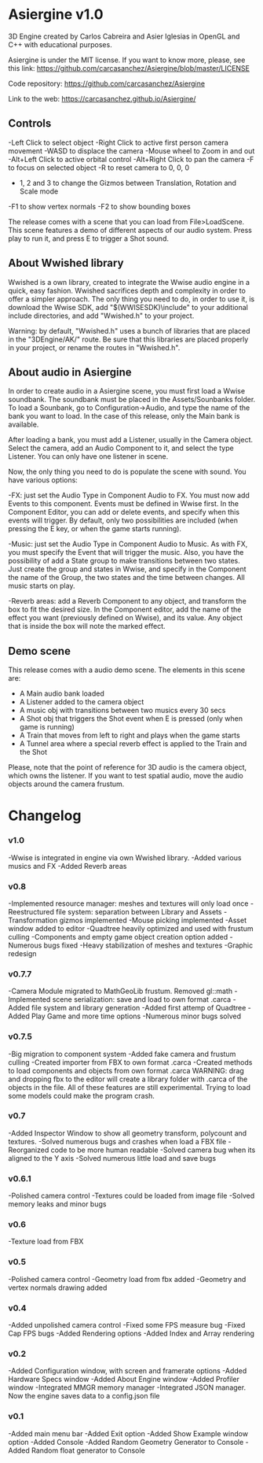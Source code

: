 # Asiergine v1.0

3D Engine created by Carlos Cabreira and Asier Iglesias in OpenGL and C++ with educational purposes.

Asiergine is under the MIT license. If you want to know more, please, see this link:
https://github.com/carcasanchez/Asiergine/blob/master/LICENSE

Code repository:
https://github.com/carcasanchez/Asiergine

Link to the web:
https://carcasanchez.github.io/Asiergine/

## Controls

-Left Click to select object
-Right Click to active first person camera movement
-WASD to displace the camera
-Mouse wheel to Zoom in and out
-Alt+Left Click to active orbital control
-Alt+Right Click to pan the camera
-F to focus on selected object
-R to reset camera to 0, 0, 0
- 1, 2 and 3 to change the Gizmos between Translation, Rotation and Scale mode


-F1 to show vertex normals
-F2 to show bounding boxes

The release comes with a scene that you can load from File>LoadScene. This scene features a demo of different aspects of our audio system.
Press play to run it, and press E to trigger a Shot sound.
 
## About Wwished library

 Wwished is a own library, created to integrate the Wwise audio engine in a quick, easy fashion. 
Wwished sacrifices depth and complexity in order to offer a simpler approach.
The only thing you need to do, in order to use it, is download the Wwise SDK, add "$(WWISESDK)\include" to your additional include directories,
and add "Wwished.h" to your project. 

Warning: by default, "Wwished.h" uses a bunch of libraries that are placed in the "3DEngine/AK/" route. Be sure that this libraries are placed properly 
in your project, or rename the routes in "Wwished.h".

## About audio in Asiergine

 In order to create audio in a Asiergine scene, you must first load a Wwise soundbank. The soundbank must be placed in the Assets/Sounbanks folder.
To load a Sounbank, go to Configuration->Audio, and type the name of the bank you want to load. In the case of this release, only the Main bank is available.

After loading a bank, you must add a Listener, usually in the Camera object. Select the camera, add an Audio Component to it, and select the type Listener.
You can only have one listener in scene.

 Now, the only thing you need to do is populate the scene with sound.
You have various options: 

-FX: just set the Audio Type in Component Audio to FX. You must now add Events to this component. 
Events must be defined in Wwise first. In the Component Editor, you can add or delete events, and specify when this events will trigger.
By default, only two possibilities are included (when pressing the E key, or when the game starts running).

-Music: just set the Audio Type in Component Audio to Music. As with FX, you must specify the Event that will trigger the music. Also, you 
have the possibility of add a State group to make transitions between two states. Just create the group and states in Wwise, and specify in the 
Component the name of the Group, the two states and the time between changes.
All music starts on play.

-Reverb areas: add a Reverb Component to any object, and transform the box to fit the desired size. In the Component editor, add the name 
of the effect you want (previously defined on Wwise), and its value. Any object that is inside the box will note the marked effect.


## Demo scene

 This release comes with a audio demo scene. The elements in this scene are:
- A Main audio bank loaded
- A Listener added to the camera object
- A music obj with transitions between two musics every 30 secs
- A Shot obj that triggers the Shot event when E is pressed (only when game is running)
- A Train that moves from left to right and plays when the game starts
- A Tunnel area where a special reverb effect is applied to the Train and the Shot

 Please, note that the point of reference for 3D audio is the camera object, which owns the listener. If you want to test spatial audio, 
move the audio objects around the camera frustum.


# Changelog

### v1.0
-Wwise is integrated in engine via own Wwished library. 
-Added various musics and FX
-Added Reverb areas

### v0.8
-Implemented resource manager: meshes and textures will only load once
-Reestructured file system: separation between Library and Assets 
-Transformation gizmos implemented
-Mouse picking implemented
-Asset window added to editor
-Quadtree heavily optimized and used with frustum culling
-Components and empty game object creation option added
-Numerous bugs fixed
-Heavy stabilization of meshes and textures
-Graphic redesign

### v0.7.7
-Camera Module migrated to MathGeoLib frustum. Removed gl::math
-Implemented scene serialization: save and load to own format .carca
-Added file system and library generation
-Added first attemp of Quadtree
-Added Play Game and more time options
-Numerous minor bugs solved  

### v0.7.5
-Big migration to component system
-Added fake camera and frustum culling
-Created importer from FBX to own format .carca
-Created methods to load components and objects from own format .carca
WARNING: drag and dropping fbx to the editor will create a library folder with .carca of the objects in the file.
All of these features are still experimental. Trying to load some models could make the program crash.

### v0.7
-Added Inspector Window to show all geometry transform, polycount and textures.
-Solved numerous bugs and crashes when load a FBX file
-Reorganized code to be more human readable
-Solved camera bug when its aligned to the Y axis
-Solved numerous little load and save bugs

### v0.6.1
-Polished camera control
-Textures could be loaded from image file 
-Solved memory leaks and minor bugs

### v0.6
-Texture load from FBX

### v0.5
-Polished camera control
-Geometry load from fbx added
-Geometry and vertex normals drawing added

### v0.4
-Added unpolished camera control
-Fixed some FPS measure bug
-Fixed Cap FPS bugs
-Added Rendering options
-Added Index and Array rendering

### v0.2
-Added Configuration window, with screen and framerate options 
-Added Hardware Specs window
-Added About Engine window
-Added Profiler window
-Integrated MMGR memory manager
-Integrated JSON manager. Now the engine saves data to a config.json file

### v0.1
-Added main menu bar
-Added Exit option
-Added Show Example window option
-Added Console
-Added Random Geometry Generator to Console
-Added Random float generator to Console